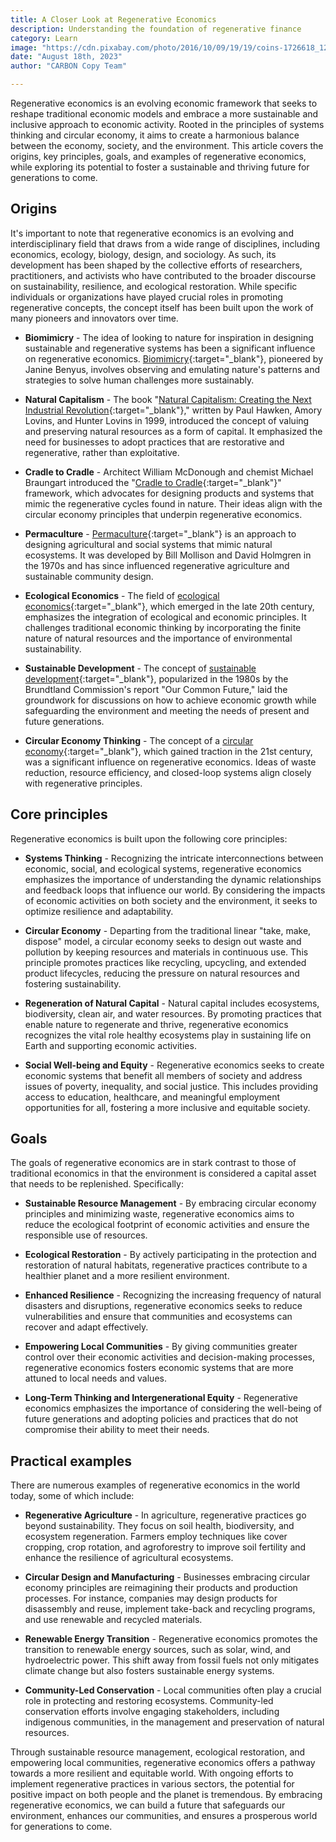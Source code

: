 ```yaml
---
title: A Closer Look at Regenerative Economics
description: Understanding the foundation of regenerative finance
category: Learn
image: "https://cdn.pixabay.com/photo/2016/10/09/19/19/coins-1726618_1280.jpg"
date: "August 18th, 2023"
author: "CARBON Copy Team"

---
```


Regenerative economics is an evolving economic framework that seeks to reshape traditional economic models and embrace a more sustainable and inclusive approach to economic activity. Rooted in the principles of systems thinking and circular economy, it aims to create a harmonious balance between the economy, society, and the environment. This article covers the origins, key principles, goals, and examples of regenerative economics, while exploring its potential to foster a sustainable and thriving future for generations to come.

## Origins

It's important to note that regenerative economics is an evolving and interdisciplinary field that draws from a wide range of disciplines, including economics, ecology, biology, design, and sociology. As such, its development has been shaped by the collective efforts of researchers, practitioners, and activists who have contributed to the broader discourse on sustainability, resilience, and ecological restoration. While specific individuals or organizations have played crucial roles in promoting regenerative concepts, the concept itself has been built upon the work of many pioneers and innovators over time.

- **Biomimicry** - The idea of looking to nature for inspiration in designing sustainable and regenerative systems has been a significant influence on regenerative economics. [Biomimicry](https://en.wikipedia.org/wiki/Biomimetics){:target="_blank"}, pioneered by Janine Benyus, involves observing and emulating nature's patterns and strategies to solve human challenges more sustainably.

- **Natural Capitalism** - The book "[Natural Capitalism: Creating the Next Industrial Revolution](https://en.wikipedia.org/wiki/Natural_Capitalism){:target="_blank"}," written by Paul Hawken, Amory Lovins, and Hunter Lovins in 1999, introduced the concept of valuing and preserving natural resources as a form of capital. It emphasized the need for businesses to adopt practices that are restorative and regenerative, rather than exploitative.

- **Cradle to Cradle** - Architect William McDonough and chemist Michael Braungart introduced the "[Cradle to Cradle](https://en.wikipedia.org/wiki/Cradle-to-cradle_design){:target="_blank"}" framework, which advocates for designing products and systems that mimic the regenerative cycles found in nature. Their ideas align with the circular economy principles that underpin regenerative economics.

- **Permaculture** - [Permaculture](https://en.wikipedia.org/wiki/Permaculture){:target="_blank"} is an approach to designing agricultural and social systems that mimic natural ecosystems. It was developed by Bill Mollison and David Holmgren in the 1970s and has since influenced regenerative agriculture and sustainable community design.

- **Ecological Economics** - The field of [ecological economics](https://en.wikipedia.org/wiki/Ecological_economics){:target="_blank"}, which emerged in the late 20th century, emphasizes the integration of ecological and economic principles. It challenges traditional economic thinking by incorporating the finite nature of natural resources and the importance of environmental sustainability.

- **Sustainable Development** - The concept of [sustainable development](https://en.wikipedia.org/wiki/Sustainable_development){:target="_blank"}, popularized in the 1980s by the Brundtland Commission's report "Our Common Future," laid the groundwork for discussions on how to achieve economic growth while safeguarding the environment and meeting the needs of present and future generations.

- **Circular Economy Thinking** - The concept of a [circular economy](https://en.wikipedia.org/wiki/Circular_economy){:target="_blank"}, which gained traction in the 21st century, was a significant influence on regenerative economics. Ideas of waste reduction, resource efficiency, and closed-loop systems align closely with regenerative principles.

## Core principles

Regenerative economics is built upon the following core principles:

- **Systems Thinking** - Recognizing the intricate interconnections between economic, social, and ecological systems, regenerative economics emphasizes the importance of understanding the dynamic relationships and feedback loops that influence our world. By considering the impacts of economic activities on both society and the environment, it seeks to optimize resilience and adaptability.

- **Circular Economy** - Departing from the traditional linear "take, make, dispose" model, a circular economy seeks to design out waste and pollution by keeping resources and materials in continuous use. This principle promotes practices like recycling, upcycling, and extended product lifecycles, reducing the pressure on natural resources and fostering sustainability.

- **Regeneration of Natural Capital** - Natural capital includes ecosystems, biodiversity, clean air, and water resources. By promoting practices that enable nature to regenerate and thrive, regenerative economics recognizes the vital role healthy ecosystems play in sustaining life on Earth and supporting economic activities.

- **Social Well-being and Equity** - Regenerative economics seeks to create economic systems that benefit all members of society and address issues of poverty, inequality, and social justice. This includes providing access to education, healthcare, and meaningful employment opportunities for all, fostering a more inclusive and equitable society.

## Goals

The goals of regenerative economics are in stark contrast to those of traditional economics in that the environment is considered a capital asset that needs to be replenished. Specifically:

- **Sustainable Resource Management** - By embracing circular economy principles and minimizing waste, regenerative economics aims to reduce the ecological footprint of economic activities and ensure the responsible use of resources.

- **Ecological Restoration** - By actively participating in the protection and restoration of natural habitats, regenerative practices contribute to a healthier planet and a more resilient environment.

- **Enhanced Resilience** - Recognizing the increasing frequency of natural disasters and disruptions, regenerative economics seeks to reduce vulnerabilities and ensure that communities and ecosystems can recover and adapt effectively.

- **Empowering Local Communities** - By giving communities greater control over their economic activities and decision-making processes, regenerative economics fosters economic systems that are more attuned to local needs and values.

- **Long-Term Thinking and Intergenerational Equity** - Regenerative economics emphasizes the importance of considering the well-being of future generations and adopting policies and practices that do not compromise their ability to meet their needs.

## Practical examples

There are numerous examples of regenerative economics in the world today, some of which include:

- **Regenerative Agriculture** - In agriculture, regenerative practices go beyond sustainability. They focus on soil health, biodiversity, and ecosystem regeneration. Farmers employ techniques like cover cropping, crop rotation, and agroforestry to improve soil fertility and enhance the resilience of agricultural ecosystems.

- **Circular Design and Manufacturing** - Businesses embracing circular economy principles are reimagining their products and production processes. For instance, companies may design products for disassembly and reuse, implement take-back and recycling programs, and use renewable and recycled materials.

- **Renewable Energy Transition** - Regenerative economics promotes the transition to renewable energy sources, such as solar, wind, and hydroelectric power. This shift away from fossil fuels not only mitigates climate change but also fosters sustainable energy systems.

- **Community-Led Conservation** - Local communities often play a crucial role in protecting and restoring ecosystems. Community-led conservation efforts involve engaging stakeholders, including indigenous communities, in the management and preservation of natural resources.

Through sustainable resource management, ecological restoration, and empowering local communities, regenerative economics offers a pathway towards a more resilient and equitable world. With ongoing efforts to implement regenerative practices in various sectors, the potential for positive impact on both people and the planet is tremendous. By embracing regenerative economics, we can build a future that safeguards our environment, enhances our communities, and ensures a prosperous world for generations to come.
